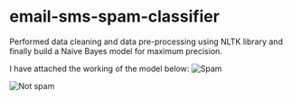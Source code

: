 # email-sms-spam-classifier
Performed data cleaning and data pre-processing using NLTK library and finally build a Naive Bayes model for maximum precision.

I have attached the working of the model below:
![Spam](https://github.com/vikasvelmurugan/email-sms-spam-classifier/assets/103987706/e2c8d01d-bb8d-406d-99a5-575521de6008)

![Not spam](https://github.com/vikasvelmurugan/email-sms-spam-classifier/assets/103987706/1ef1ecfb-0ed9-40fe-85de-9ae16e892fde)

